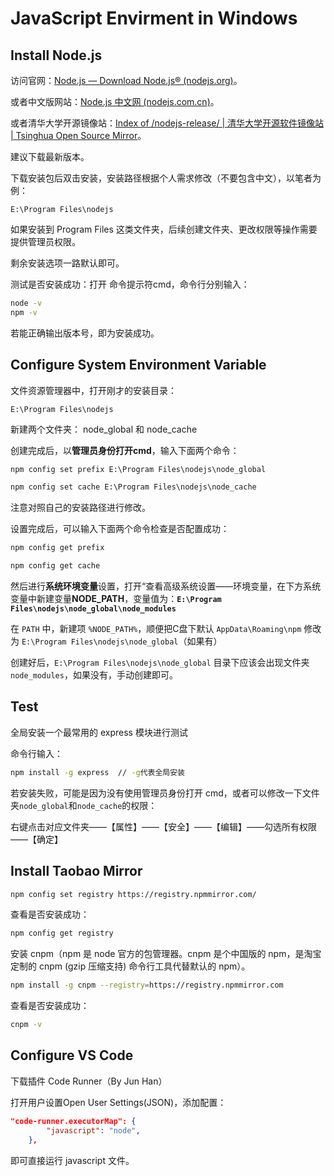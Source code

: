# JavaScript Envirment in Windows

## Install Node.js

访问官网：[Node.js — Download Node.js® (nodejs.org)](https://nodejs.org/en/download)。

或者中文版网站：[Node.js 中文网 (nodejs.com.cn)](https://www.nodejs.com.cn/download.html)。

或者清华大学开源镜像站：[Index of /nodejs-release/ | 清华大学开源软件镜像站 | Tsinghua Open Source Mirror](https://mirrors.tuna.tsinghua.edu.cn/nodejs-release/)。

建议下载最新版本。

下载安装包后双击安装，安装路径根据个人需求修改（不要包含中文），以笔者为例：

```text
E:\Program Files\nodejs
```

如果安装到 Program Files 这类文件夹，后续创建文件夹、更改权限等操作需要提供管理员权限。

剩余安装选项一路默认即可。

测试是否安装成功：打开 命令提示符cmd，命令行分别输入：

```cmd
node -v
npm -v
```

若能正确输出版本号，即为安装成功。

## Configure System Environment Variable

文件资源管理器中，打开刚才的安装目录：

```text
E:\Program Files\nodejs
```

新建两个文件夹： node_global 和 node_cache

创建完成后，以**管理员身份打开cmd**，输入下面两个命令：

```cmd
npm config set prefix E:\Program Files\nodejs\node_global

npm config set cache E:\Program Files\nodejs\node_cache
```

注意对照自己的安装路径进行修改。

设置完成后，可以输入下面两个命令检查是否配置成功：

```cmd
npm config get prefix

npm config get cache
```

然后进行**系统环境变量**设置，打开“查看高级系统设置——环境变量，在下方系统变量中新建变量**NODE_PATH**，变量值为：**`E:\Program Files\nodejs\node_global\node_modules`**

在 `PATH` 中，新建项 `%NODE_PATH%`，顺便把C盘下默认 `AppData\Roaming\npm` 修改为 `E:\Program Files\nodejs\node_global`（如果有）

创建好后，`E:\Program Files\nodejs\node_global` 目录下应该会出现文件夹 `node_modules`，如果没有，手动创建即可。

## Test

全局安装一个最常用的 express 模块进行测试

命令行输入：

```cmd
npm install -g express  // -g代表全局安装
```

若安装失败，可能是因为没有使用管理员身份打开 cmd，或者可以修改一下文件夹`node_global`和`node_cache`的权限：

右键点击对应文件夹——【属性】——【安全】——【编辑】——勾选所有权限——【确定】

## Install Taobao Mirror

```bash
npm config set registry https://registry.npmmirror.com/
```

查看是否安装成功：

```bash
npm config get registry
```

安装 cnpm（npm 是 node 官方的包管理器。cnpm 是个中国版的 npm，是淘宝定制的 cnpm (gzip 压缩支持) 命令行工具代替默认的 npm）。

```bash
npm install -g cnpm --registry=https://registry.npmmirror.com
```

查看是否安装成功：

```bash
cnpm -v
```

## Configure VS Code

下载插件 Code Runner（By Jun Han）

打开用户设置Open User Settings(JSON)，添加配置：

```json
"code-runner.executorMap": {
        "javascript": "node",
    },
```

即可直接运行 javascript 文件。
